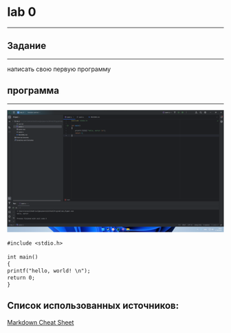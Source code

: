 # lab 0

---

## Задание 

---

 написать свою первую программу

## программа

---

![](lab_0\P.png)
```
#include <stdio.h>

int main()
{
printf("hello, world! \n");
return 0;
}
```
## Список использованных источников:
[Markdown Cheat Sheet](https://www.markdownguide.org/cheat-sheet/)